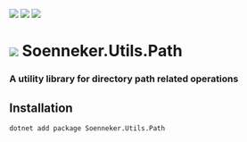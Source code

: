 [![](https://img.shields.io/nuget/v/soenneker.utils.path.svg?style=for-the-badge)](https://www.nuget.org/packages/soenneker.utils.path/)
[![](https://img.shields.io/github/actions/workflow/status/soenneker/soenneker.utils.path/publish-package.yml?style=for-the-badge)](https://github.com/soenneker/soenneker.utils.path/actions/workflows/publish-package.yml)
[![](https://img.shields.io/nuget/dt/soenneker.utils.path.svg?style=for-the-badge)](https://www.nuget.org/packages/soenneker.utils.path/)

# ![](https://user-images.githubusercontent.com/4441470/224455560-91ed3ee7-f510-4041-a8d2-3fc093025112.png) Soenneker.Utils.Path
### A utility library for directory path related operations

## Installation

```
dotnet add package Soenneker.Utils.Path
```
